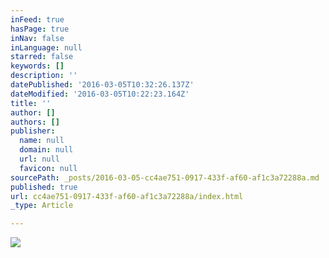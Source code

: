 ```yaml
---
inFeed: true
hasPage: true
inNav: false
inLanguage: null
starred: false
keywords: []
description: ''
datePublished: '2016-03-05T10:32:26.137Z'
dateModified: '2016-03-05T10:22:23.164Z'
title: ''
author: []
authors: []
publisher:
  name: null
  domain: null
  url: null
  favicon: null
sourcePath: _posts/2016-03-05-cc4ae751-0917-433f-af60-af1c3a72288a.md
published: true
url: cc4ae751-0917-433f-af60-af1c3a72288a/index.html
_type: Article

---
```

![](https://the-grid-user-content.s3-us-west-2.amazonaws.com/3f431430-336c-47bf-8f80-26bba6fd6b43.jpg)